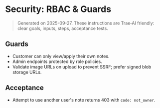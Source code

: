 # Security: RBAC & Guards

> Generated on 2025-09-27. These instructions are Trae‑AI friendly: clear goals, inputs, steps, acceptance tests.


## Guards
- Customer can only view/apply their own notes.
- Admin endpoints protected by role policies.
- Validate image URLs on upload to prevent SSRF; prefer signed blob storage URLs.

## Acceptance
- Attempt to use another user's note returns 403 with `code: not_owner`.
